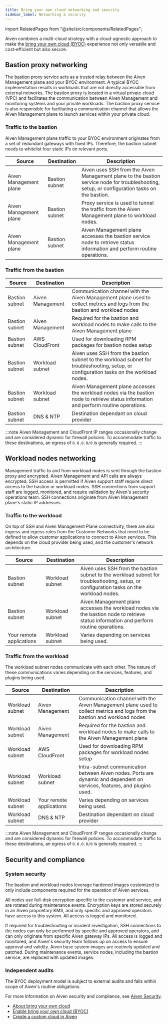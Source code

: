 ```yaml
---
title: Bring your own cloud networking and security
sidebar_label: Networking & security
---
```


import RelatedPages from "@site/src/components/RelatedPages";

Aiven combines a multi-cloud strategy with a cloud-agnostic approach to make the [bring your own cloud (BYOC)](/docs/platform/concepts/byoc) experience not only versatile and cost-efficient but also secure.

## Bastion proxy networking

The [bastion](https://en.wikipedia.org/wiki/Bastion_host) proxy service acts as a trusted
relay between the Aiven Management plane and your BYOC environment. A typical BYOC
implementation results in workloads that are not directly accessible from external networks.
The bastion proxy is located in a virtual private cloud (VPC) and facilitates the
communication between Aiven Management and monitoring systems and your private workloads.
The bastion proxy service is also responsible for facilitating a communication channel that
allows the Aiven Management plane to launch services within your private cloud.

### Traffic to the bastion

Aiven Management plane traffic to your BYOC environment originates from a set of redundant
gateways with fixed IPs. Therefore, the bastion subnet needs to whitelist four static IPs
on relevant ports.

| Source                 | Destination    | Description                                                                                                                                   |
| ---------------------- | ---------------| --------------------------------------------------------------------------------------------------------------------------------------------- |
| Aiven Management plane | Bastion subnet | Aiven uses SSH from the Aiven Management plane to the bastion service node for troubleshooting, setup, or configuration tasks on the bastion. |
| Aiven Management plane | Bastion subnet | Proxy service is used to tunnel the traffic from the Aiven Management plane to workload nodes.                                                |
| Aiven Management plane | Bastion subnet | Aiven Management plane accesses the bastion service node to retrieve status information and perform routine operations.                       |

### Traffic from the bastion

| Source         | Destination      | Description                                                                                                                             |
| -------------- | -----------------| --------------------------------------------------------------------------------------------------------------------------------------- |
| Bastion subnet | Aiven Management | Communication channel with the Aiven Management plane used to collect metrics and logs from the bastion and workload nodes              |
| Bastion subnet | Aiven Management | Required for the bastion and workload nodes to make calls to the Aiven Management plane                                                 |
| Bastion subnet | AWS CloudFront   | Used for downloading RPM packages for bastion nodes setup                                                                               |
| Bastion subnet | Workload subnet  | Aiven uses SSH from the bastion subnet to the workload subnet for troubleshooting, setup, or configuration tasks on the workload nodes. |
| Bastion subnet | Workload subnet  | Aiven Management plane accesses the workload nodes via the bastion node to retrieve status information and perform routine operations.  |
| Bastion subnet | DNS & NTP        | Destination dependant on cloud provider                                                                                                 |

:::note
Aiven Management and CloudFront IP ranges occasionally change and are considered dynamic
for firewall policies. To accommodate traffic to these destinations, an egress of
`0.0.0.0/0` is generally required.
:::

## Workload nodes networking

Management traffic to and from workload nodes is sent through the bastion proxy and
encrypted. Aiven Management and API calls are always encrypted. SSH access is permitted if
Aiven support staff require direct access to the bastion or workload nodes. SSH
connections from support staff are logged, monitored, and require validation by Aiven's
security operations team. SSH connections originate from Aiven Management plane's static
IP addresses.

### Traffic to the workload

On top of SSH and Aiven Management Plane connectivity, there are also ingress and egress
rules from the Customer Networks that need to be defined to allow customer applications to
connect to Aiven services. This depends on the cloud provider being used, and the
customer's network architecture.

| Source                   | Destination     | Description                                                                                                                             |
| ------------------------ | ----------------| --------------------------------------------------------------------------------------------------------------------------------------- |
| Bastion subnet           | Workload subnet | Aiven uses SSH from the bastion subnet to the workload subnet for troubleshooting, setup, or configuration tasks on the workload nodes. |
| Bastion subnet           | Workload subnet | Aiven Management plane accesses the workload nodes via the bastion node to retrieve status information and perform routine operations.  |
| Your remote applications | Workload subnet | Varies depending on services being used.                                                                                                |

### Traffic from the workload

The workload subnet nodes communicate with each other. The nature of these communications
varies depending on the services, features, and plugins being used.

| Source          | Destination              | Description                                                                                                                |
| --------------- | -------------------------| -------------------------------------------------------------------------------------------------------------------------- |
| Workload subnet | Aiven Management         | Communication channel with the Aiven Management plane used to collect metrics and logs from the bastion and workload nodes |
| Workload subnet | Aiven Management         | Required for the bastion and workload nodes to make calls to the Aiven Management plane                                    |
| Workload subnet | AWS CloudFront           | Used for downloading RPM packages for workload nodes setup                                                                 |
| Workload subnet | Workload subnet          | Intra-subnet communication between Aiven nodes. Ports are dynamic and dependent on services, features, and plugins used.   |
| Workload subnet | Your remote applications | Varies depending on services being used.                                                                                   |
| Workload subnet | DNS & NTP                | Destination dependant on cloud provider                                                                                    |

:::note
Aiven Management and CloudFront IP ranges occasionally change and are considered dynamic
for firewall policies. To accommodate traffic to these destinations, an egress of
`0.0.0.0/0` is generally required.
:::

## Security and compliance

### System security

The bastion and workload nodes leverage hardened images customized to only include
components required for the operation of Aiven services.

All nodes use full-disk encryption specific to the customer and service, and are rotated
during maintenance events. Encryption keys are stored securely in an Aiven proprietary KMS,
and only specific and approved operators have access to this system. All access is logged
and monitored.

If required for troubleshooting or incident investigation, SSH connections to the nodes
can only be performed by specific and approved operators, and can only originate from
specific Aiven gateway IPs. All access is logged and monitored, and Aiven's security team
follows up on access to ensure approval and validity.
Aiven base system images are routinely updated and patched. During maintenance events,
service nodes, including the bastion service, are replaced with updated images.

### Independent audits

The BYOC deployment model is subject to external audits and falls within scope of Aiven's
routine obligations.

For more information on Aiven security and compliance, see
[Aiven Security](https://aiven.io/security-compliance).

<RelatedPages/>

-   [About bring your own cloud](/docs/platform/concepts/byoc)
-   [Enable bring your own cloud (BYOC)](/docs/platform/howto/byoc/enable-byoc)
-   [Create a custom cloud in Aiven](/docs/platform/howto/byoc/create-cloud/create-custom-cloud)

